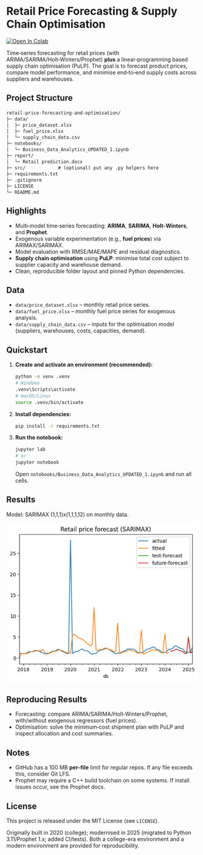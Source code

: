# Retail Price Forecasting & Supply Chain Optimisation
[![Open In Colab](https://colab.research.google.com/assets/colab-badge.svg)](https://colab.research.google.com/github/TejasBornare97/retail-price-forecasting-and-optimisation/blob/main/notebooks/Business_Data_Analytics_UPDATED_1.ipynb)

Time‑series forecasting for retail prices (with ARIMA/SARIMA/Holt‑Winters/Prophet) **plus** a linear‑programming based supply chain optimisation (PuLP). The goal is to forecast product prices, compare model performance, and minimise end‑to‑end supply costs across suppliers and warehouses.

## Project Structure
```
retail-price-forecasting-and-optimisation/
├─ data/
│  ├─ price_dataset.xlsx
│  ├─ fuel_price.xlsx
│  └─ supply_chain_data.csv
├─ notebooks/
│  └─ Business_Data_Analytics_UPDATED_1.ipynb
├─ report/
│  └─ Retail prediction.docx
├─ src/            # (optional) put any .py helpers here
├─ requirements.txt
├─ .gitignore
├─ LICENSE
└─ README.md
```

## Highlights
- Multi‑model time‑series forecasting: **ARIMA**, **SARIMA**, **Holt‑Winters**, and **Prophet**.
- Exogenous variable experimentation (e.g., **fuel prices**) via ARIMAX/SARIMAX.
- Model evaluation with RMSE/MAE/MAPE and residual diagnostics.
- **Supply chain optimisation** using **PuLP**: minimise total cost subject to supplier capacity and warehouse demand.
- Clean, reproducible folder layout and pinned Python dependencies.

## Data
- `data/price_dataset.xlsx` – monthly retail price series.
- `data/fuel_price.xlsx` – monthly fuel price series for exogenous analysis.
- `data/supply_chain_data.csv` – inputs for the optimisation model (suppliers, warehouses, costs, capacities, demand).


## Quickstart
1. **Create and activate an environment (recommended):**
   ```bash
   python -m venv .venv
   # Windows
   .venv\Scripts\activate
   # macOS/Linux
   source .venv/bin/activate
   ```
2. **Install dependencies:**
   ```bash
   pip install -r requirements.txt
   ```
3. **Run the notebook:**
   ```bash
   jupyter lab
   # or
   jupyter notebook
   ```
   Open `notebooks/Business_Data_Analytics_UPDATED_1.ipynb` and run all cells.

## Results
Model: SARIMAX (1,1,1)x(1,1,1,12) on monthly data.

![Forecast](docs/images/forecast.png)


## Reproducing Results
- Forecasting: compare ARIMA/SARIMA/Holt‑Winters/Prophet, with/without exogenous regressors (fuel prices).
- Optimisation: solve the minimum‑cost shipment plan with PuLP and inspect allocation and cost summaries.

## Notes
- GitHub has a 100 MB **per‑file** limit for regular repos. If any file exceeds this, consider Git LFS.
- Prophet may require a C++ build toolchain on some systems. If install issues occur, see the Prophet docs.

## License
This project is released under the MIT License (see `LICENSE`).


Originally built in 2020 (college); modernised in 2025 (migrated to Python 3.11/Prophet 1.x; added CI/tests). Both a college-era environment and a modern environment are provided for reproducibility.

